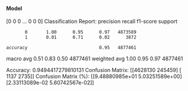 #### Model
[0 0 0 ... 0 0 0]
Classification Report:
              precision    recall  f1-score   support

           0       1.00      0.95      0.97   4873589
           1       0.01      0.71      0.02      3872

    accuracy                           0.95   4877461
   macro avg       0.51      0.83      0.50   4877461
weighted avg       1.00      0.95      0.97   4877461

Accuracy: 0.9494417279810131
Confusion Matrix:
[[4628130  245459]
 [   1137    2735]]
Confusion Matrix (%):
[[9.48880985e+01 5.03251589e+00]
 [2.33113089e-02 5.60742567e-02]]
